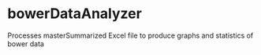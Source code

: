 # bowerDataAnalyzer
Processes masterSummarized Excel file to produce graphs and statistics of bower data
